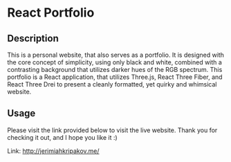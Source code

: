 # React Portfolio

## Description
This is a personal website, that also serves as a portfolio. It is designed with the core concept of simplicity, using only black and white, combined with a contrasting background that utilizes darker hues of the RGB spectrum. This portfolio is a React application, that utilizes Three.js, React Three Fiber, and React Three Drei to present a cleanly formatted, yet quirky and whimsical website.

## Usage 
Please visit the link provided below to visit the live website. Thank you for checking it out, and I hope you like it :)

Link: http://jerimiahkripakov.me/
